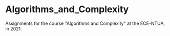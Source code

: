 # Algorithms_and_Complexity
 Assignments for the course "Algorithms and Complexity" at the ECE-NTUA, in 2021.
